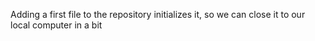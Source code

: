 Adding a first file to the repository initializes it, so we can close it to our local computer in a bit
